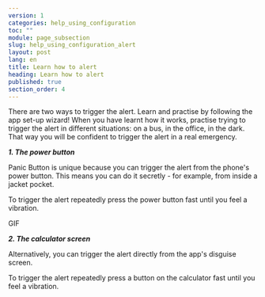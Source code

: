```yaml
---
version: 1
categories: help_using_configuration
toc: ""
module: page_subsection
slug: help_using_configuration_alert
layout: post
lang: en
title: Learn how to alert
heading: Learn how to alert
published: true
section_order: 4
---
```


There are two ways to trigger the alert. Learn and practise by following the app set-up wizard! When you have learnt how it works, practise trying to trigger the alert in different situations: on a bus, in the office, in the dark. That way you will be confident to trigger the alert in a real emergency.

_**1.	The power button**_

Panic Button is unique because you can trigger the alert from the phone's power button. This means you can do it secretly - for example, from inside a jacket pocket. 

To trigger the alert repeatedly press the power button fast until you feel a vibration.

GIF

_**2.	The calculator screen**_

Alternatively, you can trigger the alert directly from the app's disguise screen.

To trigger the alert repeatedly press a button on the calculator fast until you feel a vibration.
